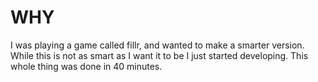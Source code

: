 # WHY

I was playing a game called fillr, and wanted to make a smarter version. While this is not as smart as I want it to be
I just started developing. This whole thing was done in 40 minutes.
